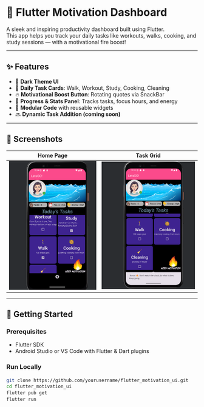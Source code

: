 # 💪 Flutter Motivation Dashboard

A sleek and inspiring productivity dashboard built using Flutter.  
This app helps you track your daily tasks like workouts, walks, cooking, and study sessions — with a motivational fire boost!

---

## ✨ Features

- 🌙 **Dark Theme UI**
- 🧠 **Daily Task Cards**: Walk, Workout, Study, Cooking, Cleaning
- 🔥 **Motivational Boost Button**: Rotating quotes via SnackBar
- 🎯 **Progress & Stats Panel**: Tracks tasks, focus hours, and energy
- 🧩 **Modular Code** with reusable widgets
- 🔜 **Dynamic Task Addition (coming soon)**

---

## 📸 Screenshots

| Home Page                   | Task Grid |
|-----------------------------|-----------|
| ![screenshot1](output1.png) | ![screenshot1](output2.png)

---

## 🚀 Getting Started

### Prerequisites

- Flutter SDK
- Android Studio or VS Code with Flutter & Dart plugins

### Run Locally

```bash
git clone https://github.com/yourusername/flutter_motivation_ui.git
cd flutter_motivation_ui
flutter pub get
flutter run
